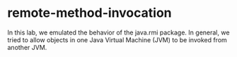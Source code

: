 remote-method-invocation
========================
In this lab, we emulated the behavior of the java.rmi package. In general, we tried to allow objects in one Java Virtual Machine (JVM) to be invoked from another JVM.

